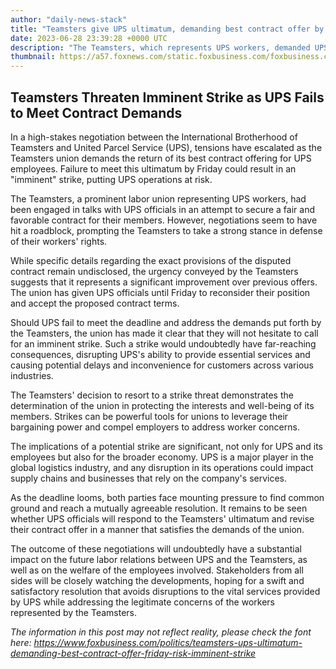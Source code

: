```yaml
---
author: "daily-news-stack"
title: "Teamsters give UPS ultimatum, demanding best contract offer by Friday or risk 'imminent' strike - Fox Business"
date: 2023-06-28 23:39:28 +0000 UTC
description: "The Teamsters, which represents UPS workers, demanded UPS officials return its best contract offering for its employees by Friday or risk 'imminent' strike."
thumbnail: https://a57.foxnews.com/static.foxbusiness.com/foxbusiness.com/content/uploads/2023/06/0/0/ups-teamsters.jpg?ve=1&tl=1
---
```


## Teamsters Threaten Imminent Strike as UPS Fails to Meet Contract Demands

In a high-stakes negotiation between the International Brotherhood of Teamsters and United Parcel Service (UPS), tensions have escalated as the Teamsters union demands the return of its best contract offering for UPS employees. Failure to meet this ultimatum by Friday could result in an "imminent" strike, putting UPS operations at risk.

The Teamsters, a prominent labor union representing UPS workers, had been engaged in talks with UPS officials in an attempt to secure a fair and favorable contract for their members. However, negotiations seem to have hit a roadblock, prompting the Teamsters to take a strong stance in defense of their workers' rights.

While specific details regarding the exact provisions of the disputed contract remain undisclosed, the urgency conveyed by the Teamsters suggests that it represents a significant improvement over previous offers. The union has given UPS officials until Friday to reconsider their position and accept the proposed contract terms.

Should UPS fail to meet the deadline and address the demands put forth by the Teamsters, the union has made it clear that they will not hesitate to call for an imminent strike. Such a strike would undoubtedly have far-reaching consequences, disrupting UPS's ability to provide essential services and causing potential delays and inconvenience for customers across various industries.

The Teamsters' decision to resort to a strike threat demonstrates the determination of the union in protecting the interests and well-being of its members. Strikes can be powerful tools for unions to leverage their bargaining power and compel employers to address worker concerns.

The implications of a potential strike are significant, not only for UPS and its employees but also for the broader economy. UPS is a major player in the global logistics industry, and any disruption in its operations could impact supply chains and businesses that rely on the company's services.

As the deadline looms, both parties face mounting pressure to find common ground and reach a mutually agreeable resolution. It remains to be seen whether UPS officials will respond to the Teamsters' ultimatum and revise their contract offer in a manner that satisfies the demands of the union.

The outcome of these negotiations will undoubtedly have a substantial impact on the future labor relations between UPS and the Teamsters, as well as on the welfare of the employees involved. Stakeholders from all sides will be closely watching the developments, hoping for a swift and satisfactory resolution that avoids disruptions to the vital services provided by UPS while addressing the legitimate concerns of the workers represented by the Teamsters.

*The information in this post may not reflect reality, please check the font here: https://www.foxbusiness.com/politics/teamsters-ups-ultimatum-demanding-best-contract-offer-friday-risk-imminent-strike*
